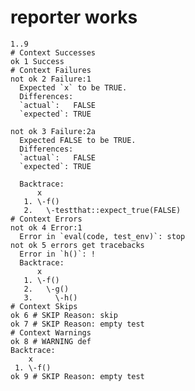 # reporter works

    1..9
    # Context Successes
    ok 1 Success
    # Context Failures
    not ok 2 Failure:1
      Expected `x` to be TRUE.
      Differences:
      `actual`:   FALSE
      `expected`: TRUE 
      
    not ok 3 Failure:2a
      Expected FALSE to be TRUE.
      Differences:
      `actual`:   FALSE
      `expected`: TRUE 
      
      Backtrace:
          x
       1. \-f()
       2.   \-testthat::expect_true(FALSE)
    # Context Errors
    not ok 4 Error:1
      Error in `eval(code, test_env)`: stop
    not ok 5 errors get tracebacks
      Error in `h()`: !
      Backtrace:
          x
       1. \-f()
       2.   \-g()
       3.     \-h()
    # Context Skips
    ok 6 # SKIP Reason: skip
    ok 7 # SKIP Reason: empty test
    # Context Warnings
    ok 8 # WARNING def
    Backtrace:
        x
     1. \-f()
    ok 9 # SKIP Reason: empty test

